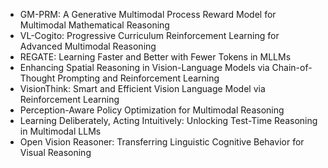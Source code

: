 - GM-PRM: A Generative Multimodal Process Reward Model for Multimodal Mathematical Reasoning
- VL-Cogito: Progressive Curriculum Reinforcement Learning for Advanced Multimodal Reasoning
- REGATE: Learning Faster and Better with Fewer Tokens in MLLMs
- Enhancing Spatial Reasoning in Vision-Language Models via Chain-of-Thought Prompting and Reinforcement Learning
- VisionThink: Smart and Efficient Vision Language Model via Reinforcement Learning
- Perception-Aware Policy Optimization for Multimodal Reasoning
- Learning Deliberately, Acting Intuitively: Unlocking Test-Time Reasoning in Multimodal LLMs
- Open Vision Reasoner: Transferring Linguistic Cognitive Behavior for Visual Reasoning
